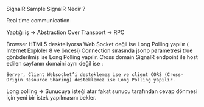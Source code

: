 SignalR Sample
SignalR Nedir ?

Real time communication

Yaptığı iş -> Abstraction Over Transport -> RPC

Browser HTML5 deskteliyorsa Web Socket değil ise Long Polling yapılır ( Internet Exploler 8 ve öncesi)
Connection sırasında jsonp parametresi true gönbderilmiş ise Long Polling yapılır.
Cross domain SignalR endpoint ile host edilen sayfanın domaini aynı değil ise :

```Server, Client Websocket’i desteklemez ise ve client CORS (Cross-Origin Resource Sharing) desteklemez ise Long Polling yapılır.```

Long polling -> Sunucuya isteği atar fakat sunucu tarafından cevap dönmesi için yeni bir istek yapılmasını bekler.




